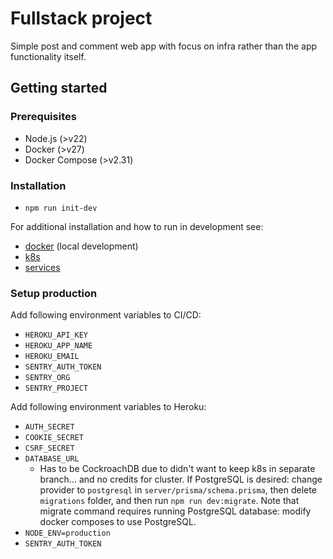 # Fullstack project

Simple post and comment web app with focus on infra rather than the app functionality itself.

## Getting started

### Prerequisites

- Node.js (>v22)
- Docker (>v27)
- Docker Compose (>v2.31)

### Installation

- `npm run init-dev`

For additional installation and how to run in development see:

- [docker](docker/README.md) (local development)
- [k8s](k8s/README.md)
- [services](services/README.md)

### Setup production

Add following environment variables to CI/CD:

- `HEROKU_API_KEY`
- `HEROKU_APP_NAME`
- `HEROKU_EMAIL`
- `SENTRY_AUTH_TOKEN`
- `SENTRY_ORG`
- `SENTRY_PROJECT`

Add following environment variables to Heroku:

- `AUTH_SECRET`
- `COOKIE_SECRET`
- `CSRF_SECRET`
- `DATABASE_URL`
  - Has to be CockroachDB due to didn't want to keep k8s in separate branch... and no credits for cluster. If PostgreSQL is desired: change provider to `postgresql` in `server/prisma/schema.prisma`, then delete `migrations` folder, and then run `npm run dev:migrate`. Note that migrate command requires running PostgreSQL database: modify docker composes to use PostgreSQL.
- `NODE_ENV=production`
- `SENTRY_AUTH_TOKEN`
